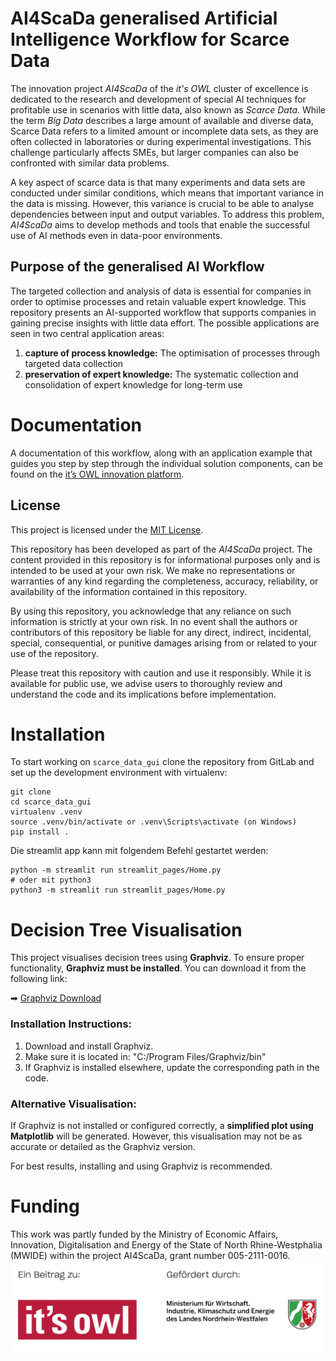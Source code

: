 # AI4ScaDa generalised Artificial Intelligence Workflow for Scarce Data

The innovation project _AI4ScaDa_ of the _it's OWL_ cluster of excellence is dedicated to the research and development of special AI techniques for profitable use in scenarios with little data, also known as _Scarce Data_. While the term _Big Data_ describes a large amount of available and diverse data, Scarce Data refers to a limited amount or incomplete data sets, as they are often collected in laboratories or during experimental investigations. This challenge particularly affects SMEs, but larger companies can also be confronted with similar data problems.

A key aspect of scarce data is that many experiments and data sets are conducted under similar conditions, which means that important variance in the data is missing. However, this variance is crucial to be able to analyse dependencies between input and output variables. To address this problem, _AI4ScaDa_ aims to develop methods and tools that enable the successful use of AI methods even in data-poor environments.

## Purpose of the generalised AI Workflow

The targeted collection and analysis of data is essential for companies in order to optimise processes and retain valuable expert knowledge. This repository presents an AI-supported workflow that supports companies in gaining precise insights with little data effort. The possible applications are seen in two central application areas:

1. **capture of process knowledge:** The optimisation of processes through targeted data collection
2. **preservation of expert knowledge:** The systematic collection and consolidation of expert knowledge for long-term use

# Documentation

A documentation of this workflow, along with an application example that guides you step by step through the individual solution components, can be found on the [it’s OWL innovation platform](https://plattform.its-owl.de/projects/ai-for-scarce-data-maschinelles-lernen-und-informationsfusion-zur-nachhaltigen-nutzung-von-labor-und-kundendaten/AXYP8egrEQ).

## License

This project is licensed under the [MIT License](LICENSE).

This repository has been developed as part of the _AI4ScaDa_ project. The content provided in this repository is for informational purposes only and is intended to be used at your own risk. We make no representations or warranties of any kind regarding the completeness, accuracy, reliability, or availability of the information contained in this repository.

By using this repository, you acknowledge that any reliance on such information is strictly at your own risk. In no event shall the authors or contributors of this repository be liable for any direct, indirect, incidental, special, consequential, or punitive damages arising from or related to your use of the repository.

Please treat this repository with caution and use it responsibly. While it is available for public use, we advise users to thoroughly review and understand the code and its implications before implementation.

# Installation

To start working on `scarce_data_gui` clone the repository from GitLab and set up the development environment with virtualenv:

```shell
git clone 
cd scarce_data_gui
virtualenv .venv
source .venv/bin/activate or .venv\Scripts\activate (on Windows)
pip install .
```

Die streamlit app kann mit folgendem Befehl gestartet werden:
```shell
python -m streamlit run streamlit_pages/Home.py
# oder mit python3
python3 -m streamlit run streamlit_pages/Home.py
```

# Decision Tree Visualisation

This project visualises decision trees using **Graphviz**. To ensure proper functionality, **Graphviz must be installed**. You can download it from the following link:

➡ [Graphviz Download](https://graphviz.org/download/)

### Installation Instructions:

1. Download and install Graphviz.
2. Make sure it is located in: "C:/Program Files/Graphviz/bin"
3. If Graphviz is installed elsewhere, update the corresponding path in the code.

### Alternative Visualisation:

If Graphviz is not installed or configured correctly, a **simplified plot using Matplotlib** will be generated. However, this visualisation may not be as accurate or detailed as the Graphviz version.

For best results, installing and using Graphviz is recommended.

# Funding

This work was partly funded by the Ministry of Economic Affairs, Innovation, Digitalisation and Energy of the State of North Rhine-Westphalia (MWIDE) within the project AI4ScaDa, grant number 005-2111-0016.
![Alternativtext](streamlit_pages/images/Demonstratoren_Foerderhinweis.png)